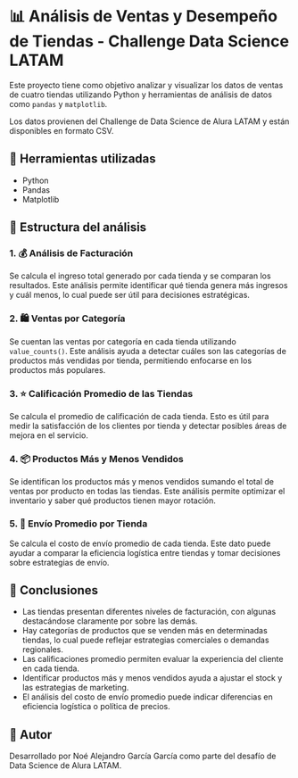 # 📊 Análisis de Ventas y Desempeño de Tiendas - Challenge Data Science LATAM

Este proyecto tiene como objetivo analizar y visualizar los datos de ventas de cuatro tiendas utilizando Python y herramientas de análisis de datos como `pandas` y `matplotlib`.

Los datos provienen del Challenge de Data Science de Alura LATAM y están disponibles en formato CSV.

## 🧰 Herramientas utilizadas

- Python
- Pandas
- Matplotlib

## 📁 Estructura del análisis

### 1. 💰 Análisis de Facturación
Se calcula el ingreso total generado por cada tienda y se comparan los resultados. Este análisis permite identificar qué tienda genera más ingresos y cuál menos, lo cual puede ser útil para decisiones estratégicas.

### 2. 🛍️ Ventas por Categoría
Se cuentan las ventas por categoría en cada tienda utilizando `value_counts()`. Este análisis ayuda a detectar cuáles son las categorías de productos más vendidas por tienda, permitiendo enfocarse en los productos más populares.

### 3. ⭐ Calificación Promedio de las Tiendas
Se calcula el promedio de calificación de cada tienda. Esto es útil para medir la satisfacción de los clientes por tienda y detectar posibles áreas de mejora en el servicio.

### 4. 📦 Productos Más y Menos Vendidos
Se identifican los productos más y menos vendidos sumando el total de ventas por producto en todas las tiendas. Este análisis permite optimizar el inventario y saber qué productos tienen mayor rotación.

### 5. 🚚 Envío Promedio por Tienda
Se calcula el costo de envío promedio de cada tienda. Este dato puede ayudar a comparar la eficiencia logística entre tiendas y tomar decisiones sobre estrategias de envío.

## 📌 Conclusiones

- Las tiendas presentan diferentes niveles de facturación, con algunas destacándose claramente por sobre las demás.
- Hay categorías de productos que se venden más en determinadas tiendas, lo cual puede reflejar estrategias comerciales o demandas regionales.
- Las calificaciones promedio permiten evaluar la experiencia del cliente en cada tienda.
- Identificar productos más y menos vendidos ayuda a ajustar el stock y las estrategias de marketing.
- El análisis del costo de envío promedio puede indicar diferencias en eficiencia logística o política de precios.

## 📎 Autor

Desarrollado por Noé Alejandro García García como parte del desafío de Data Science de Alura LATAM.  

